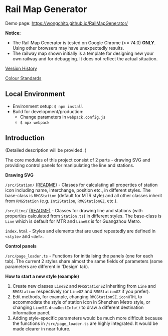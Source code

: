 # Rail Map Generator

Demo page: https://wongchito.github.io/RailMapGenerator/

**Notice:**

- The Rail Map Generator is tested on Google Chrome (>= 74.0) **ONLY**. Using other browsers may have unexpectedly results. 
- The railway map shown initially is a template for designing new your own railway and for debugging. It does not reflect the actual situation. 

[Version History](VersionHistory.md)

[Colour Standards](data/README.md)

## Local Environment

- Environment setup: `$ npm install`
- Build for development/production:
  - Change parameters in `webpack.config.js`
  - `$ npx webpack`

## Introduction

(Detailed description will be provided. )

The core modules of this project consist of 2 parts - drawing SVG and providing control panels for manipulating the line and stations. 

**Drawing SVG**

`/src/Station/` [(README)](src/Station) - Classes for calculating all properties of station icon including name, interchange, position etc., in different styles. The base-class is `RMGStation` (default for MTR style) and all other classes inherit from `RMGStation` (e.g. `Int2Station`, `RMGStationGZ`, etc.). 

`/src/Line/` [(README)](src/Line) - Classes for drawing line and stations (with properties calculated from `Station.ts`) in different styles. The base-class is `Line` which is default for MTR and `LineGZ` is for Guangzhou Metro. 

`index.html` - Styles and elements that are used repeatedly are defined in `<style>` and `<def>`. 

**Control panels**

`/src/page_loader.ts` - Functions for initialising the panels (one for each tab). The current 2 styles share almost the same fields of parameters (some parameters are different in 'Design' tab). 

**How to start a new style (example)**

1. Create new classes `LineSZ` and `RMGStationSZ` inheriting from `Line` and `RMGStation` respectively (or `LineGZ` and `RMGStationGZ` if you prefer). 
2. Edit methods, for example, changing `RMGStationSZ.iconHTML` to accommodate the style of station icon in Shenzhen Metro style, or changing `LineSZ.drawDestInfo()` to draw a different destination information panel. 
3. Adding style-specific parameters would be much more difficult because the functions in `/src/page_loader.ts` are highly integrated. It would be made clearer in near future. 
